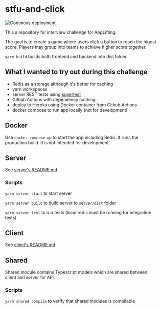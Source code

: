 # stfu-and-click

![Continous deployment](https://github.com/MartinNuc/stfu-and-click/workflows/Continous%20deployment/badge.svg)

This a repository for interview challenge for AppLifting.

The goal is to create a game where users click a button to reach the higest score. Players may group into teams to achieve higher score together.

`yarn build` builds both frontend and backend into dist folder.

## What I wanted to try out during this challenge

- Redis as a storage although it's better for caching
- yarn workspaces
- server REST tests using [supertest](https://github.com/visionmedia/supertest)
- Github Actions with dependency caching
- deploy to Heroku using Docker container from Github Actions
- docker compose to run app locally (not for development)

## Docker

Use `docker-compose up` to start the app including Redis. It runs the production build. It is not intended for development.

## Server

See [server's README.md](./server/README.md)

### Scripts

`yarn server start` to start server

`yarn server build` to build server to `server/dist` folder

`yarn server test` to run tests (local redis must be running for integration tests)

## Client

See [client's README.md](./client/README.md)

## Shared

Shared module contains Typescript models which are shared between client and server for API.

### Scripts

`yarn shared compile` to verify that shared modules is compilable
